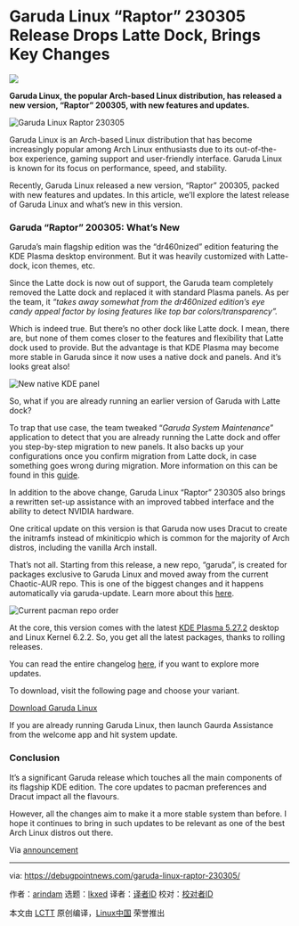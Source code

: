 [#]: subject: "Garuda Linux “Raptor” 230305 Release Drops Latte Dock, Brings Key Changes"
[#]: via: "https://debugpointnews.com/garuda-linux-raptor-230305/"
[#]: author: "arindam https://debugpointnews.com/author/dpicubegmail-com/"
[#]: collector: "lkxed"
[#]: translator: " "
[#]: reviewer: " "
[#]: publisher: " "
[#]: url: " "

Garuda Linux “Raptor” 230305 Release Drops Latte Dock, Brings Key Changes
======

![][1]

**Garuda Linux, the popular Arch-based Linux distribution, has released a new version, “Raptor” 200305, with new features and updates.**

![Garuda Linux Raptor 230305][2]

Garuda Linux is an Arch-based Linux distribution that has become increasingly popular among Arch Linux enthusiasts due to its out-of-the-box experience, gaming support and user-friendly interface. Garuda Linux is known for its focus on performance, speed, and stability.

Recently, Garuda Linux released a new version, “Raptor” 200305, packed with new features and updates. In this article, we’ll explore the latest release of Garuda Linux and what’s new in this version.

### Garuda “Raptor” 200305: What’s New

Garuda’s main flagship edition was the “dr460nized” edition featuring the KDE Plasma desktop environment. But it was heavily customized with Latte-dock, icon themes, etc.

Since the Latte dock is now out of support, the Garuda team completely removed the Latte dock and replaced it with standard Plasma panels. As per the team, it _“takes away somewhat from the dr460nized edition’s eye candy appeal factor by losing features like top bar colors/transparency”._

Which is indeed true. But there’s no other dock like Latte dock. I mean, there are, but none of them comes closer to the features and flexibility that Latte dock used to provide. But the advantage is that KDE Plasma may become more stable in Garuda since it now uses a native dock and panels. And it’s looks great also!

![New native KDE panel][3]

So, what if you are already running an earlier version of Garuda with Latte dock?

To trap that use case, the team tweaked “_Garuda System Maintenance_” application to detect that you are already running the Latte dock and offer you step-by-step migration to new panels. It also backs up your configurations once you confirm migration from Latte dock, in case something goes wrong during migration. More information on this can be found in this [guide][4].

In addition to the above change, Garuda Linux “Raptor” 230305 also brings a rewritten set-up assistance with an improved tabbed interface and the ability to detect NVIDIA hardware.

One critical update on this version is that Garuda now uses Dracut to create the initramfs instead of mkiniticpio which is common for the majority of Arch distros, including the vanilla Arch install.

That’s not all. Starting from this release, a new repo, “garuda”, is created for packages exclusive to Garuda Linux and moved away from the current Chaotic-AUR repo. This is one of the biggest changes and it happens automatically via garuda-update. Learn more about this [here][5].

![Current pacman repo order][6]

At the core, this version comes with the latest [KDE Plasma 5.27.2][7] desktop and Linux Kernel 6.2.2. So, you get all the latest packages, thanks to rolling releases.

You can read the entire changelog [here][8], if you want to explore more updates.

To download, visit the following page and choose your variant.

[Download Garuda Linux][9]

If you are already running Garuda Linux, then launch Gaurda Assistance from the welcome app and hit system update.

### Conclusion

It’s a significant Garuda release which touches all the main components of its flagship KDE edition. The core updates to pacman preferences and Dracut impact all the flavours.

However, all the changes aim to make it a more stable system than before. I hope it continues to bring in such updates to be relevant as one of the best Arch Linux distros out there.

Via [announcement][10]

--------------------------------------------------------------------------------

via: https://debugpointnews.com/garuda-linux-raptor-230305/

作者：[arindam][a]
选题：[lkxed][b]
译者：[译者ID](https://github.com/译者ID)
校对：[校对者ID](https://github.com/校对者ID)

本文由 [LCTT](https://github.com/LCTT/TranslateProject) 原创编译，[Linux中国](https://linux.cn/) 荣誉推出

[a]: https://debugpointnews.com/author/dpicubegmail-com/
[b]: https://github.com/lkxed/
[1]: https://debugpointnews.com/wp-content/uploads/2023/03/garuda-head.jpg
[2]: https://debugpointnews.com/wp-content/uploads/2023/03/Garuda-Linux-22Raptor22-230305.jpg
[3]: https://debugpointnews.com/wp-content/uploads/2023/03/New-native-KDE-panel.jpg
[4]: https://wiki.garudalinux.org/en/dr460nized-migration
[5]: https://forum.garudalinux.org/t/separating-garuda-packages-from-chaotic-aur/20506
[6]: https://debugpointnews.com/wp-content/uploads/2023/03/Current-pacman-repo-order.jpg
[7]: https://debugpointnews.com/kde-plasma-5-27-release/
[8]: https://forum.garudalinux.org/t/garuda-linux-raptor-230305/26929#you-want-to-read-the-exhaustive-changelog-sure-it-can-be-found-below-as-usual-laughing-10
[9]: https://garudalinux.org/downloads.html
[10]: https://forum.garudalinux.org/t/garuda-linux-raptor-230305/26929